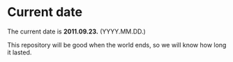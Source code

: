 # Current date

The current date is **2011.09.23.** (YYYY.MM.DD.)

This repository will be good when the world ends, so we will know how long it lasted.